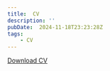 ```yaml
---
title:  CV
description: ''
pubDate:  2024-11-18T23:23:28Z
tags:
    - CV
---
```



[Download CV](https://github.com/221934420a/221934420a.github.io/blob/master/assets/CV%20ja/Joeffrey_Wong.pdf)